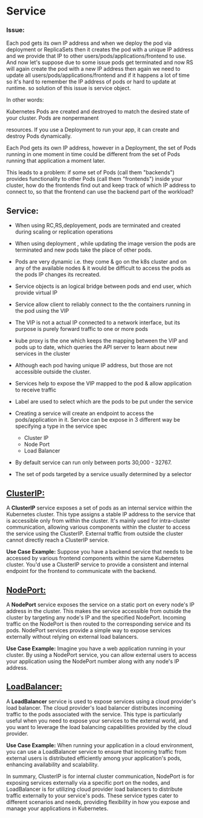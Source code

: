 
# Service

### Issue:
Each pod gets its own IP address and when we deploy the pod via deployment or ReplicaSets then it creates the 
pod with a unique IP address and we provide that IP to other users/pods/applications/frontend to use. And now 
let's suppose due to some issue pods get terminated and now RS will again create the pod with a new IP address 
then again we need to update all users/pods/applications/frontend and if it happens a lot of time so it's hard to 
remember the IP address of pods or hard to update at runtime. so solution of this issue is service object. 

In other words:

Kubernetes Pods are created and destroyed to match the desired state of your cluster. Pods are nonpermanent 

resources. If you use a Deployment to run your app, it can create and destroy Pods dynamically.

Each Pod gets its own IP address, however in a Deployment, the set of Pods running in one moment in time could 
be different from the set of Pods running that application a moment later.

This leads to a problem: if some set of Pods (call them "backends") provides functionality to other Pods (call them 
"frontends") inside your cluster, how do the frontends find out and keep track of which IP address to connect to, 
so that the frontend can use the backend part of the workload?

## Service:

- When using RC,RS,deployement, pods are terminated and created during scaling or replication operations
- When using deployment , while updating the image version the pods are terminated and new pods take the 
place of other pods.

- Pods are very dynamic i.e. they come & go on the k8s cluster and on any of the available nodes & it would 
be difficult to access the pods as the pods IP changes its recreated.

- Service objects is an logical bridge between pods and end user, which provide virtual IP
- Service allow client to reliably connect to the the containers running in the pod using the VIP
- The VIP is not a actual IP connected to a network interface, but its purpose is purely forward traffic to one or 
more pods

- kube proxy is the one which keeps the mapping between the VIP and pods up to date, which queries the API 
server to learn about new services in the cluster 

- Although each pod having unique IP address, but those are not accessible outside the cluster.
- Services help to expose the VIP mapped to the pod & allow application to receive traffic 
- Label are used to select which are the pods to be put under the service
- Creating a service will create an endpoint to access the pods/application in it.
Service can be expose in 3 different way be specifying a type in the service spec
   - Cluster IP
   - Node Port
   - Load Balancer

- By default service can run only between ports 30,000 - 32767.
- The set of pods targeted by a service usually determined by a selector

## [**ClusterIP:**](clusterIp.md)

   A **ClusterIP** service exposes a set of pods as an internal service within the Kubernetes cluster. This type assigns a stable IP address to the service that is accessible only from within the cluster. It's mainly used for intra-cluster communication, allowing various components within the cluster to access the service using the ClusterIP. External traffic from outside the cluster cannot directly reach a ClusterIP service.

   **Use Case Example:** Suppose you have a backend service that needs to be accessed by various frontend components within the same Kubernetes cluster. You'd use a ClusterIP service to provide a consistent and internal endpoint for the frontend to communicate with the backend.

## [**NodePort:**](nodeport.md)
   A **NodePort** service exposes the service on a static port on every node's IP address in the cluster. This makes the service accessible from outside the cluster by targeting any node's IP and the specified NodePort. Incoming traffic on the NodePort is then routed to the corresponding service and its pods. NodePort services provide a simple way to expose services externally without relying on external load balancers.

   **Use Case Example:** Imagine you have a web application running in your cluster. By using a NodePort service, you can allow external users to access your application using the NodePort number along with any node's IP address.

## [**LoadBalancer:**](loadbalancer.md)
   A **LoadBalancer** service is used to expose services using a cloud provider's load balancer. The cloud provider's load balancer distributes incoming traffic to the pods associated with the service. This type is particularly useful when you need to expose your services to the external world, and you want to leverage the load balancing capabilities provided by the cloud provider.

   **Use Case Example:** When running your application in a cloud environment, you can use a LoadBalancer service to ensure that incoming traffic from external users is distributed efficiently among your application's pods, enhancing availability and scalability.

In summary, ClusterIP is for internal cluster communication, NodePort is for exposing services externally via a specific port on the nodes, and LoadBalancer is for utilizing cloud provider load balancers to distribute traffic externally to your service's pods. These service types cater to different scenarios and needs, providing flexibility in how you expose and manage your applications in Kubernetes.